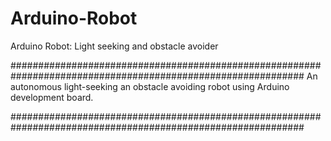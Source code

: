 # Arduino-Robot
Arduino Robot: Light seeking and obstacle avoider

#############################################################################################################
An autonomous light-seeking an obstacle avoiding robot using Arduino development board.





#############################################################################################################

